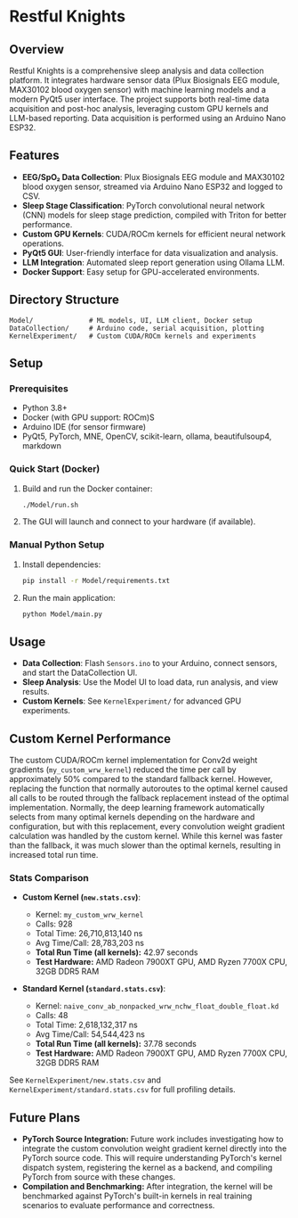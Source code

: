# Restful Knights

## Overview

 Restful Knights is a comprehensive sleep analysis and data collection platform. It integrates hardware sensor data (Plux Biosignals EEG module, MAX30102 blood oxygen sensor) with machine learning models and a modern PyQt5 user interface. The project supports both real-time data acquisition and post-hoc analysis, leveraging custom GPU kernels and LLM-based reporting. Data acquisition is performed using an Arduino Nano ESP32.

## Features

- **EEG/SpO₂ Data Collection**: Plux Biosignals EEG module and MAX30102 blood oxygen sensor, streamed via Arduino Nano ESP32 and logged to CSV.
- **Sleep Stage Classification**: PyTorch convolutional neural network (CNN) models for sleep stage prediction, compiled with Triton for better performance.
- **Custom GPU Kernels**: CUDA/ROCm kernels for efficient neural network operations.
- **PyQt5 GUI**: User-friendly interface for data visualization and analysis.
- **LLM Integration**: Automated sleep report generation using Ollama LLM.
- **Docker Support**: Easy setup for GPU-accelerated environments.

## Directory Structure

```
Model/              # ML models, UI, LLM client, Docker setup
DataCollection/     # Arduino code, serial acquisition, plotting
KernelExperiment/   # Custom CUDA/ROCm kernels and experiments
```

## Setup

### Prerequisites

- Python 3.8+
- Docker (with GPU support: ROCm)S
- Arduino IDE (for sensor firmware)
- PyQt5, PyTorch, MNE, OpenCV, scikit-learn, ollama, beautifulsoup4, markdown

### Quick Start (Docker)

1. Build and run the Docker container:
    ```sh
    ./Model/run.sh
    ```

2. The GUI will launch and connect to your hardware (if available).

### Manual Python Setup

1. Install dependencies:
    ```sh
    pip install -r Model/requirements.txt
    ```

2. Run the main application:
    ```sh
    python Model/main.py
    ```

## Usage

- **Data Collection**: Flash `Sensors.ino` to your Arduino, connect sensors, and start the DataCollection UI.
- **Sleep Analysis**: Use the Model UI to load data, run analysis, and view results.
- **Custom Kernels**: See `KernelExperiment/` for advanced GPU experiments.

## Custom Kernel Performance

The custom CUDA/ROCm kernel implementation for Conv2d weight gradients (`my_custom_wrw_kernel`) reduced the time per call by approximately 50% compared to the standard fallback kernel. However, replacing the function that normally autoroutes to the optimal kernel caused all calls to be routed through the fallback replacement instead of the optimal implementation. Normally, the deep learning framework automatically selects from many optimal kernels depending on the hardware and configuration, but with this replacement, every convolution weight gradient calculation was handled by the custom kernel. While this kernel was faster than the fallback, it was much slower than the optimal kernels, resulting in increased total run time.

### Stats Comparison

- **Custom Kernel (`new.stats.csv`)**:
  - Kernel: `my_custom_wrw_kernel`
  - Calls: 928
  - Total Time: 26,710,813,140 ns
  - Avg Time/Call: 28,783,203 ns
  - **Total Run Time (all kernels):** 42.97 seconds
  - **Test Hardware:** AMD Radeon 7900XT GPU, AMD Ryzen 7700X CPU, 32GB DDR5 RAM

- **Standard Kernel (`standard.stats.csv`)**:
  - Kernel: `naive_conv_ab_nonpacked_wrw_nchw_float_double_float.kd`
  - Calls: 48
  - Total Time: 2,618,132,317 ns
  - Avg Time/Call: 54,544,423 ns
  - **Total Run Time (all kernels):** 37.78 seconds
  - **Test Hardware:** AMD Radeon 7900XT GPU, AMD Ryzen 7700X CPU, 32GB DDR5 RAM

See `KernelExperiment/new.stats.csv` and `KernelExperiment/standard.stats.csv` for full profiling details.

## Future Plans

- **PyTorch Source Integration:**
  Future work includes investigating how to integrate the custom convolution weight gradient kernel directly into the PyTorch source code. This will require understanding PyTorch's kernel dispatch system, registering the kernel as a backend, and compiling PyTorch from source with these changes.
- **Compilation and Benchmarking:**
  After integration, the kernel will be benchmarked against PyTorch's built-in kernels in real training scenarios to evaluate performance and correctness.
